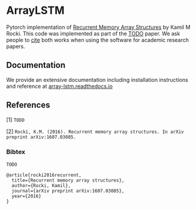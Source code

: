 # ArrayLSTM
Pytorch implementation of [Recurrent Memory Array Structures](https://arxiv.org/abs/1607.03085) by Kamil M Rocki. This code was implemented as part of the [TODO](TODO) paper. We ask people to [cite](#References) both works when using the software for academic research papers.

## Documentation
We provide an extensive documentation including installation instructions and reference at [array-lstm.readthedocs.io](https://array-lstm.readthedocs.io/en/latest)

## References
[1] `TODO`

[2] `Rocki, K.M. (2016). Recurrent memory array structures. In arXiv preprint arXiv:1607.03085.`


### Bibtex
```
TODO
```

```
@article{rocki2016recurrent,
  title={Recurrent memory array structures},
  author={Rocki, Kamil},
  journal={arXiv preprint arXiv:1607.03085},
  year={2016}
}

```
